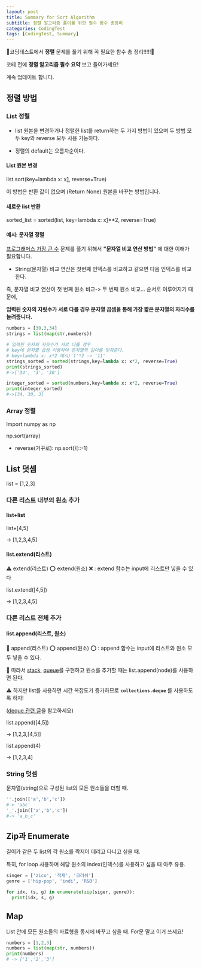 ```yaml
---
layout: post
title: Summary for Sort Algorithm
subtitle: 정렬 알고리즘 풀이를 위한 필수 함수 총정리
categories: CodingTest
tags: [CodingTest, Summary]
---
```

🌟코딩테스트에서 **정렬** 문제를 풀기 위해 꼭 필요한 함수 총 정리!!!!!🌟

코테 전에 **정렬 알고리즘 필수 요약** 보고 들어가세요!

계속 업데이트 합니다. 

## 정렬 방법
### List 정렬

* list 원본을 변경하거나 정렬한 list를 return하는 두 가지 방법이 있으며 두 방법 모두 key와 reverse 모두 사용 가능하다.

* 정렬의 default는 오름차순이다.

#### List 원본 변경

list.sort(key=lambda x: x[1], reverse=True)

이 방법은 반환 값이 없으며 (Return None) 원본을 바꾸는 방법입니다.

#### 새로운 list 반환

sorted_list = sorted(list, key=lambda x: x[1]**2, reverse=True)

#### 예시: 문자열 정렬

[프로그래머스 가장 큰 수][1] 문제를 풀기 위해서 **"문자열 비교 연산 방법"** 에 대한 이해가 필요합니다.

* String(문자열) 비교 연산은 첫번째 인덱스를 비교하고 같으면 다음 인덱스를 비교한다.

  

즉, 문자열 비교 연산이 첫 번째 원소 비교-> 두 번째 원소 비교... 순서로 이루어지기 때문에,

**입력된 숫자의 자릿수가 서로 다를 경우 문자열 곱셈을 통해 가장 짧은 문자열의 자리수를 늘려줍니다.**

```python
numbers = [30,3,34]
strings = list(map(str,numbers))

# 입력된 숫자의 자릿수가 서로 다를 경우
# key에 문자열 곱셈 이용하여 문자열의 길이를 맞춰준다.
# key=lambda x: x*2 예시)'1'*2 -> '11'
strings_sorted = sorted(strings,key=lambda x: x*2, reverse=True) 
print(strings_sorted) 
#->['34', '3', '30']

integer_sorted = sorted(numbers,key=lambda x: x*2, reverse=True)
print(integer_sorted) 
#->[34, 30, 3]
```

### Array 정렬

Import numpy as np

np.sort(array)

* reverse(거꾸로): np.sort()[::-1]

## List 덧셈

list = [1,2,3]

### 다른 리스트 내부의 원소 추가

#### list+list

list+[4,5] 

-> [1,2,3,4,5]

#### list.extend(리스트)

⚠️ extend(리스트) ⭕️ extend(원소) ❌ : extend 함수는 input에 리스트만 넣을 수 있다

list.extend([4,5])

-> [1,2,3,4,5]

### 다른 리스트 전체 추가

#### list.append(리스트, 원소)

🌟 append(리스트) ⭕️ append(원소) ⭕️ : append 함수는 input에 리스트와 원소 모두 넣을 수 있다.

🌟 따라서 [stack][2], [queue][3]를 구현하고 원소를 추가할 때는 list.append(node)를 사용하면 된다.

⚠️ 하지만 list를 사용하면 시간 복잡도가 증가하므로  **`collections.deque`** 를 사용하도록 하자!

([deque 관련 글][4]을 참고하세요)

list.append([4,5])

-> [1,2,3,[4,5]]

list.append(4)

-> [1,2,3,4]

### String 덧셈

문자열(string)으로 구성된 list의 모든 원소들을 더할 때.

```python
''.join(['a','b','c'])
#-> 'abc'
'_'.join(['a','b','c'])
#-> 'a_b_c'
```

## Zip과 Enumerate
길이가 같은 두 list의 각 원소를 짝지어 데리고 다니고 싶을 때.

특히, for loop 사용하며 해당 원소의 index(인덱스)를 사용하고 싶을 때 아주 유용.

```python
singer = ['zico', '적재', '크러쉬']
genre = ['hip-pop', 'indi', 'R&B']

for idx, (s, g) in enumerate(zip(siger, genre)):
  print(idx, s, g)
```
## Map

List 안에 모든 원소들의 자료형을 동시에 바꾸고 싶을 때. For문 말고 이거 쓰세요!

```python
numbers = [1,2,3]
numbers = list(map(str, numbers))
print(numbers)
# -> ['1','2','3']
```



[1]: https://programmers.co.kr/learn/courses/30/parts/12198
[2]: https://dasolu.github.io/basic/2021/04/15/data-structure-stack.html
[3]: https://dasolu.github.io/algorithm/2021/04/20/BFS.html

[4]: https://dasolu.github.io/codingtest/2021/04/21/list-pop-vs-collections-deque.html